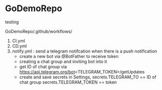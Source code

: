 # GoDemoRepo

testing


GoDemoRepo/.github/workflows/
1. CI.yml
2. CD.yml
3. notify.yml : send a telegram notifcation when there is a push notification
      - create a new bot via @BotFather to receive token
      - creating a chat group and inviting bot into it
      - get ID of chat group via https://api.telegram.org/bot<TELEGRAM_TOKEN>/getUpdates
      - create and save secrets in Settings,
              secrets.TELEGRAM_TO == ID of chat group
              secrets.TELEGRAM_TOKEN == token

